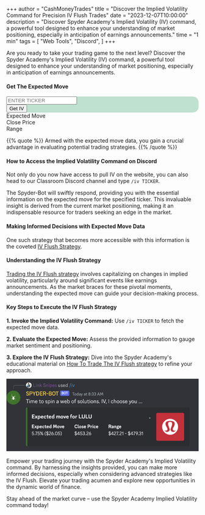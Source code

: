 +++
author = "CashMoneyTrades"
title = "Discover the Implied Volatility Command for Precision IV Flush Trades"
date = "2023-12-07T10:00:00"
description = "Discover Spyder Academy's Implied Volatility (IV) command, a powerful tool designed to enhance your understanding of market positioning, especially in anticipation of earnings announcements."
time = "1 min"
tags = [
   "Web Tools",
   "Discord",
]
+++

Are you ready to take your trading game to the next level? Discover the Spyder Academy's Implied Volatility (IV) command, a powerful tool designed to enhance your understanding of market positioning, especially in anticipation of earnings announcements.

#### Get The Expected Move

<div class="container p-0 m-0">
   <div class="card shadow border-0 p-3 mb-3 w-100" style="border-radius: 15px; background-color: #BFE1CF;">
      <div class="row">
         <div class="row p-0 m-0 align-items-center">
            <div class="col-6 p-0 m-0">
               <input id="ticker" class="form-control no-border-transparent-bg" type="text" placeholder="Enter Ticker" autocomplete="off" style="text-transform:uppercase">
            </div>
            <div class="col-6 text-md-right text-center mt-md-0">
               <button type="button" class="btn btn-lg btn-success" onclick="getIV(); return false;">Get IV</button>
            </div>
         </div>
      </div>
   </div>
   <div class="card shadow p-3 mb-5 justify-content-center d-none lg-rounded" id="iv_results">
      <div class="row">
         <div class="col-lg-4 col-6">
            <div id="movePercentTitle fw-bold">Expected Move</div>
            <span class="movePercent"></span> <span class="moveAmount"> </span>
         </div>
         <div class="col-lg-4 d-none d-md-block">
            <div id="closePriceTitle fw-bold">Close Price</div>
            <span class="closePrice"></span>
         </div>
         <div class="col-lg-4 col-6">
            <div id="ivRangeTitle fw-bold">Range</div>
            <span class="ivRange"></span>
         </div>
      </div>
   </div>
</div>

<script>
   function getIV(){
      userTrades = new TradePlanner();
      userTrades.fetchIVData($("#ticker").val());
   }
</script>

{{% quote %}}
   Armed with the expected move data, you gain a crucial advantage in evaluating potential trading strategies. 
{{% /quote %}}


#### How to Access the Implied Volatility Command on Discord
Not only do you now have access to pull IV on the website, you can also head to our Classroom Discord channel and type `/iv TICKER`. 

The Spyder-Bot will swiftly respond, providing you with the essential information on the expected move for the specified ticker. This invaluable insight is derived from the current market positioning, making it an indispensable resource for traders seeking an edge in the market.

#### Making Informed Decisions with Expected Move Data
One such strategy that becomes more accessible with this information is the coveted [IV Flush Strategy](/education/how-to-trade-the-iv-flush-strategy/).

#### Understanding the IV Flush Strategy
[Trading the IV Flush strategy](/education/how-to-trade-the-iv-flush-strategy/) involves capitalizing on changes in implied volatility, particularly around significant events like earnings announcements. As the market braces for these pivotal moments, understanding the expected move can guide your decision-making process.

#### Key Steps to Execute the IV Flush Strategy

**1. Invoke the Implied Volatility Command:** Use `/iv TICKER` to fetch the expected move data.

**2. Evaluate the Expected Move:** Assess the provided information to gauge market sentiment and positioning.

**3. Explore the IV Flush Strategy:** Dive into the Spyder Academy's educational material on [How To Trade The IV Flush strategy](/education/how-to-trade-the-iv-flush-strategy/)  to refine your approach.


![Implied Volatility](images/iv.png)


Empower your trading journey with the Spyder Academy's Implied Volatility command. By harnessing the insights provided, you can make more informed decisions, especially when considering advanced strategies like the IV Flush. Elevate your trading acumen and explore new opportunities in the dynamic world of finance.

Stay ahead of the market curve – use the Spyder Academy Implied Volatility command today!